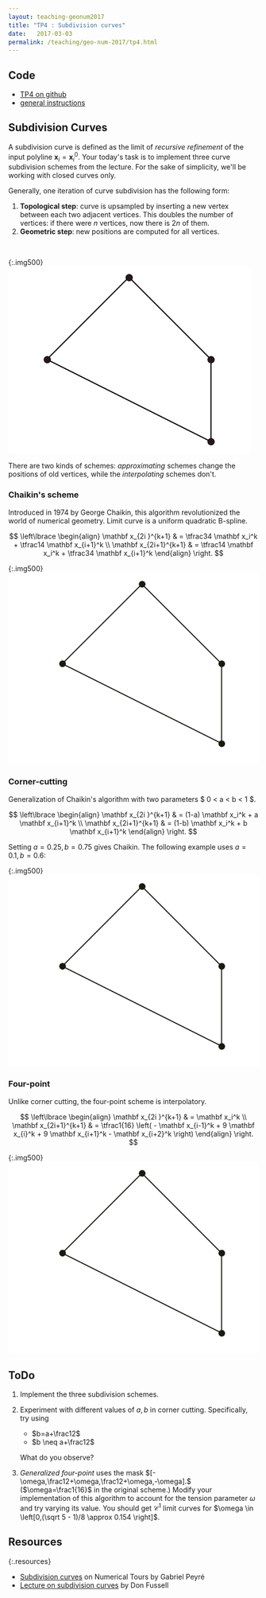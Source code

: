 ```yaml
---
layout: teaching-geonum2017
title: "TP4 : Subdivision curves"
date:   2017-03-03
permalink: /teaching/geo-num-2017/tp4.html
---
```


## Code
* [TP4 on github](https://github.com/GeoNumTP/GeoNum2017/tree/master/TP4##tp4--subdivision-curves)  
* [general instructions](https://github.com/GeoNumTP/GeoNum2017#géométrie-numérique-spring-2017)  

## Subdivision Curves
A subdivision curve is defined as the limit of *recursive refinement* of the input polyline $\mathbf x_i = \mathbf x_i^0$.
Your today's task is to implement three curve subdivision schemes from the lecture.
For the sake of simplicity, we'll be working with closed curves only.

Generally, one iteration of curve subdivision has the following form:
1. **Topological step**: curve is upsampled by inserting a new vertex between each two adjacent vertices.
This doubles the number of vertices: if there were $n$ vertices, now there is $2n$ of them.
2. **Geometric step**: new positions are computed for all vertices.

<br />

{:.img500}
![subdivision-animation](/assets/geo-num-2016/chaikin-animation.gif)

There are two kinds of schemes: *approximating* schemes change the positions of old vertices,
while the *interpolating* schemes don't.

### Chaikin's scheme
Introduced in 1974 by George Chaikin, this algorithm revolutionized the world of numerical geometry.
Limit curve is a uniform quadratic B-spline.

$$
\left\lbrace
\begin{align}
    \mathbf x_{2i  }^{k+1} & = \tfrac34 \mathbf x_i^k + \tfrac14 \mathbf x_{i+1}^k \\
    \mathbf x_{2i+1}^{k+1} & = \tfrac14 \mathbf x_i^k + \tfrac34 \mathbf x_{i+1}^k
\end{align}
\right.
$$

{:.img500}
![chaikin-scheme](/assets/geo-num-2016/chaikin-scheme.gif)

### Corner-cutting
Generalization of Chaikin's algorithm with two parameters
$ 0 < a < b < 1 $.

$$
\left\lbrace
\begin{align}
    \mathbf x_{2i  }^{k+1} & = (1-a) \mathbf x_i^k + a \mathbf x_{i+1}^k \\
    \mathbf x_{2i+1}^{k+1} & = (1-b) \mathbf x_i^k + b \mathbf x_{i+1}^k
\end{align}
\right.
$$

Setting $a=0.25, b=0.75$ gives Chaikin.
The following example uses $a = 0.1, b = 0.6$:

{:.img500}
![4-point](/assets/geo-num-2016/corner-cutting.gif)

### Four-point
Unlike corner cutting, the four-point scheme is interpolatory.

$$
\left\lbrace
\begin{align}
    \mathbf x_{2i  }^{k+1} & = \mathbf x_i^k \\
    \mathbf x_{2i+1}^{k+1} & = \tfrac1{16} \left( - \mathbf x_{i-1}^k + 9 \mathbf x_{i}^k + 9 \mathbf x_{i+1}^k - \mathbf x_{i+2}^k \right)
\end{align}
\right.
$$

{:.img500}
![4-point](/assets/geo-num-2016/four-point.gif)


## ToDo
1. Implement the three subdivision schemes.
2. Experiment with different values of $a,b$ in corner cutting. Specifically, try using
     - $b=a+\frac12$
     - $b \neq a+\frac12$
   
   What do you observe?
3. *Generalized four-point* uses the mask
$[-\omega,\frac12+\omega,\frac12+\omega,-\omega].$  
($\omega=\frac1{16}$ in the original scheme.)
Modify your implementation of this algorithm to account for the tension parameter $\omega$
and try varying its value.
You should get $\mathcal C^1$ limit curves for $\omega \in \left[0,(\sqrt 5 - 1)/8 \approx 0.154 \right]$.


## Resources

{:.resources}
* [Subdivision curves](http://www.numerical-tours.com/matlab/meshwav_1_subdivision_curves/) on Numerical Tours by Gabriel Peyré
* [Lecture on subdivision curves](https://www.cs.utexas.edu/~fussell/courses/cs384g/lectures/lecture17-Subdivision_curves.pdf) by Don Fussell
